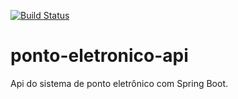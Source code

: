 [![Build Status](https://travis-ci.org/emanueldeveloper82/ponto-eletronico-api.svg?branch=master)](https://travis-ci.org/emanueldeveloper82/ponto-eletronico-api)

# ponto-eletronico-api
Api do sistema de ponto eletrônico com Spring Boot.

